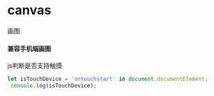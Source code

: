 # canvas
画图
#### 兼容手机端画图

js判断是否支持触摸
```javascript
let isTouchDevice = 'ontouchstart' in document.documentElement;
 console.log(isTouchDevice);
```
